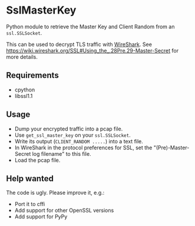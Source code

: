 # SslMasterKey

Python module to retrieve the Master Key and Client Random from an `ssl.SSLSocket`.

This can be used to decrypt TLS traffic with [WireShark](https://www.wireshark.org/).
See <https://wiki.wireshark.org/SSL#Using_the_.28Pre.29-Master-Secret> for more details.

## Requirements

  * cpython
  * libssl1.1

## Usage

  * Dump your encrypted traffic into a pcap file.
  * Use `get_ssl_master_key` on your `ssl.SSLSocket`.
  * Write its output (`CLIENT_RANDOM .....`) into a text file.
  * In WireShark in the protocol preferences for SSL, set the "(Pre)-Master-Secret log filename" to this file.
  * Load the pcap file.

## Help wanted

The code is ugly. Please improve it, e.g.:

  * Port it to cffi
  * Add support for other OpenSSL versions
  * Add support for PyPy
